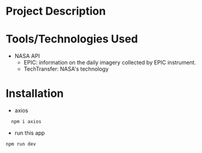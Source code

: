# Project Description


# Tools/Technologies Used
- NASA API 
  - EPIC: information on the daily imagery collected by EPIC instrument.
  - TechTransfer: NASA's technology 

# Installation
- axios
``` 
  npm i axios
```
- run this app
```
npm run dev
```

